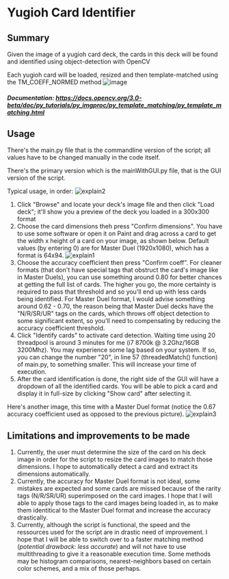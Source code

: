 # Yugioh Card Identifier
 ## Summary
 Given the image of a yugioh card deck, the cards in this deck will be found and identified using object-detection with OpenCV
 
 Each yugioh card will be loaded, resized and then template-matched using the TM_COEFF_NORMED method
 ![image](https://user-images.githubusercontent.com/68672661/162574585-426aad0e-60b6-409f-bfd0-a361a6849217.png)
##### Documentation: https://docs.opencv.org/3.0-beta/doc/py_tutorials/py_imgproc/py_template_matching/py_template_matching.html

## Usage
There's the main.py file that is the commandline version of the script; all values have to be changed manually in the code itself.

There's the primary version which is the mainWithGUI.py file, that is the GUI version of the script.

Typical usage, in order:
![explain2](https://user-images.githubusercontent.com/68672661/162575006-48317c8f-de32-444a-99e0-30053a5a8b68.jpg)
1) Click "Browse" and locate your deck's image file and then click "Load deck"; it'll show you a preview of the deck you loaded in a 300x300 format
2) Choose the card dimensions theh press "Confirm dimensions". You have to use some software or open it on Paint and drag across a card to get the width x height of a card on your image, as shown below. Default values (by entering 0) are for Master Duel (1920x1080), which has a format is 64x94.
![explain1](https://user-images.githubusercontent.com/68672661/162575085-b3c2f393-276f-4407-8a74-335a50783c88.jpg)
3) Choose the accuracy coefficient then press "Confirm coeff". For cleaner formats (that don't have special tags that obstruct the card's image like in Master Duels), you can use something around 0.80 for better chances at getting the full list of cards. The higher you go, the more certainty is required to pass that threshold and so you'll end up with less cards being identified. For Master Duel format, I would advise something around 0.62 - 0.70, the reason being that Master Duel decks have the "N/R/SR/UR" tags on the cards, which throws off object detection to some significant extent, so you'll need to compensating by reducing the accuracy coefficient threshold.
4) Click "Identify cards" to activate card detection. Waiting time using 20 threadpool is around 3 minutes for me (i7 8700k @ 3.2Ghz/16GB 3200Mhz). You may experience some lag based on your system. If so, you can change the number "20", in line 57 (threadedMatch() function) of main.py, to something smaller. This will increase your time of execution.
5) After the card identification is done, the right side of the GUI will have a dropdown of all the identified cards. You will be able to pick a card and display it in full-size by clicking "Show card" after selecting it.

Here's another image, this time with a Master Duel format (notice the 0.67 accuracy coefficient used as opposed to the previous picture).
![explain3](https://user-images.githubusercontent.com/68672661/162575502-30bd21a5-55e0-4fbb-9b6c-01b58c412b7c.jpg)

## Limitations and improvements to be made
1) Currently, the user must determine the size of the card on his deck image in order for the script to resize the card images to match those dimensions. I hope to automatically detect a card and extract its dimensions automatically.
2) Currently, the accuracy for Master Duel format is not ideal, some mistakes are expected and some cards are missed because of the rarity tags (N/R/SR/UR) superimposed on the card images. I hope that I will able to apply those tags to the card images being loaded in, as to make them identitical to the Master Duel format and increase the accuracy drastically.
3) Currently, although the script is functional, the speed and the ressources used for the script are in drastic need of improvement. I hope that I will be able to switch over to a faster matching method (*potential drawback: less accurate*) and will not have to use multithreading to give it a reasonable execution time. Some methods may be histogram comparisons, nearest-neighbors based on certain color schemes, and a mix of those perhaps.
